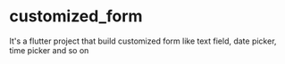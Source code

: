 # customized_form

It's a flutter project that build customized form like text field, date picker, time picker and so on

